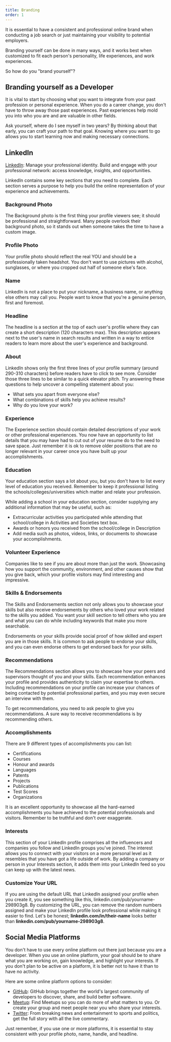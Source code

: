```yaml
---
title: Branding
order: 1
---
```


It is essential to have a consistent and professional online brand when conducting a job search or just maintaining your visibility to potential employers.

Branding yourself can be done in many ways, and it works best when customized to fit each person's personality, life experiences, and work experiences.

So how do you "brand yourself"?

## Branding yourself as a Developer

It is vital to start by choosing what you want to integrate from your past profession or personal experience. When you do a career change, you don't have to throw away those past experiences. Past experiences help mold you into who you are and are valuable in other fields.

Ask yourself, where do I see myself in two years? By thinking about that early, you can craft your path to that goal. Knowing where you want to go allows you to start learning now and making necessary connections.

## LinkedIn

[LinkedIn](https://www.linkedin.com/): Manage your professional identity. Build and engage with your professional network: access knowledge, insights, and opportunities.

LinkedIn contains some key sections that you need to complete. Each section serves a purpose to help you build the online representation of your experience and achievements.

### Background Photo
The Background photo is the first thing your profile viewers see; it should be professional and straightforward. Many people overlook their background photo, so it stands out when someone takes the time to have a custom image.

### Profile Photo
Your profile photo should reflect the real YOU and should be a professionally taken headshot. You don't want to use pictures with alcohol, sunglasses, or where you cropped out half of someone else's face.

### Name
LinkedIn is not a place to put your nickname, a business name, or anything else others may call you. People want to know that you're a genuine person, first and foremost.

### Headline
The headline is a section at the top of each user's profile where they can create a short description (120 characters max). This description appears next to the user's name in search results and written in a way to entice readers to learn more about the user's experience and background.

### About
LinkedIn shows only the first three lines of your profile summary (around 290-310 characters) before readers have to click to see more. Consider those three lines to be similar to a quick elevator pitch. Try answering these questions to help uncover a compelling statement about you:
- What sets you apart from everyone else? 
- What combinations of skills help you achieve results? 
- Why do you love your work?

### Experience
The Experience section should contain detailed descriptions of your work or other professional experiences. You now have an opportunity to list details that you may have had to cut out of your resume do to the need to save space. Just remember it is ok to remove older positions that are no longer relevant in your career once you have built up your accomplishments.

### Education
Your education section says a lot about you, but you don't have to list every level of education you received. Remember to keep it professional listing the schools/colleges/universities which matter and relate your profession.

While adding a school in your education section, consider supplying any additional information that may be useful, such as:
- Extracurricular activities you participated while attending that school/college in Activities and Societies text box.
- Awards or honors you received from the school/college in Description
- Add media such as photos, videos, links, or documents to showcase your accomplishments.

### Volunteer Experience
Companies like to see if you are about more than just the work. Showcasing how you support the community, environment, and other causes show that you give back, which your profile visitors may find interesting and impressive.

### Skills & Endorsements
The Skills and Endorsements section not only allows you to showcase your skills but also receive endorsements by others who loved your work related to the skills you added. You want your skill section to tell others who you are and what you can do while including keywords that make you more searchable.

Endorsements on your skills provide social proof of how skilled and expert you are in those skills. It is common to ask people to endorse your skills, and you can even endorse others to get endorsed back for your skills.

### Recommendations
The Recommendations section allows you to showcase how your peers and supervisors thought of you and your skills. Each recommendation enhances your profile and provides authenticity to claim your expertise to others. Including recommendations on your profile can increase your chances of being contacted by potential professional parties, and you may even secure an interview with them.

To get recommendations, you need to ask people to give you recommendations. A sure way to receive recommendations is by recommending others.

### Accomplishments
There are 9 different types of accomplishments you can list:
- Certifications
- Courses
- Honour and awards
- Languages
- Patents
- Projects
- Publications
- Test Scores
- Organizations

It is an excellent opportunity to showcase all the hard-earned accomplishments you have achieved to the potential professionals and visitors. Remember to be truthful and don't over exaggerate.

### Interests
This section of your LinkedIn profile comprises all the influencers and companies you follow and LinkedIn groups you've joined. The interest allows you to connect with your visitors on a more personal level as it resembles that you have got a life outside of work. By adding a company or person in your Interests section, it adds them into your LinkedIn feed so you can keep up with the latest news.

### Customize Your URL
If you are using the default URL that LinkedIn assigned your profile when you create it, you see something like this, linkedin.com/pub/yourname-298903g8. By customizing the URL, you can remove the random numbers assigned and make your LinkedIn profile look professional while making it easier to find. Let's be honest; **linkedin.com/in/their-name** looks better than **linkedin.com/pub/yourname-298903g8**.

## Social Media Platforms

You don't have to use every online platform out there just because you are a developer. When you use an online platform, your goal should be to share what you are working on, gain knowledge, and highlight your interests. If you don't plan to be active on a platform, it is better not to have it than to have no activity.

Here are some online platform options to consider:
- [GitHub](https://github.com/): GitHub brings together the world's largest community of developers to discover, share, and build better software.
- [Meetup](https://www.meetup.com/): Find Meetups so you can do more of what matters to you. Or create your group and meet people near you who share your interests.
- [Twitter](https://twitter.com): From breaking news and entertainment to sports and politics, get the full story with all the live commentary.

Just remember, if you use one or more platforms, it is essential to stay consistent with your profile photo, name, handle, and headline.